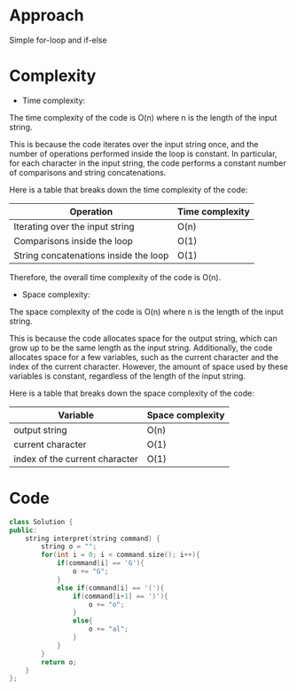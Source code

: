 # Approach
<!-- Describe your approach to solving the problem. -->
Simple for-loop and if-else
# Complexity
- Time complexity:
<!-- Add your time complexity here, e.g. $$O(n)$$ -->
The time complexity of the code is O(n) where n is the length of the input string.

This is because the code iterates over the input string once, and the number of operations performed inside the loop is constant. In particular, for each character in the input string, the code performs a constant number of comparisons and string concatenations.

Here is a table that breaks down the time complexity of the code:

| Operation | Time complexity |
|---|---|
| Iterating over the input string | O(n) |
| Comparisons inside the loop | O(1) |
| String concatenations inside the loop | O(1) |

Therefore, the overall time complexity of the code is O(n).
- Space complexity:
<!-- Add your space complexity here, e.g. $$O(n)$$ -->
The space complexity of the code is O(n) where n is the length of the input string.

This is because the code allocates space for the output string, which can grow up to be the same length as the input string. Additionally, the code allocates space for a few variables, such as the current character and the index of the current character. However, the amount of space used by these variables is constant, regardless of the length of the input string.

Here is a table that breaks down the space complexity of the code:

| Variable | Space complexity |
|---|---|
| output string | O(n) |
| current character | O(1) |
| index of the current character | O(1) |
# Code
```C++ []
class Solution {
public:
    string interpret(string command) {
        string o = "";
        for(int i = 0; i < command.size(); i++){
            if(command[i] == 'G'){
                o += "G";
            }
            else if(command[i] == '('){
                if(command[i+1] == ')'){
                    o += "o";
                }
                else{
                    o += "al";
                }
            }
        }
        return o;
    }
};
```